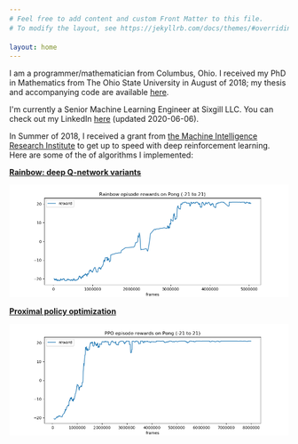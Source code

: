 ```yaml
---
# Feel free to add content and custom Front Matter to this file.
# To modify the layout, see https://jekyllrb.com/docs/themes/#overriding-theme-defaults

layout: home
---
```


I am a programmer/mathematician from Columbus, Ohio.  I received my PhD in Mathematics from The Ohio State University in August of 2018; my thesis and accompanying code are available [here](https://github.com/coreystaten/CatComputad).

I'm currently a Senior Machine Learning Engineer at Sixgill LLC.  You can check out my LinkedIn [here](https://www.linkedin.com/in/corey-staten-a79b39175/) (updated 2020-06-06).

In Summer of 2018, I received a grant from [the Machine Intelligence Research Institute](https://intelligence.org/) to get up to speed with deep reinforcement learning.  Here are some of the of algorithms I implemented:

[**Rainbow: deep Q-network variants**](https://github.com/coreystaten/deeprl-rainbow)

[![Rainbow performance graph for Pong](/assets/rainbow.png)](https://github.com/coreystaten/deeprl-rainbow)

[**Proximal policy optimization**](https://github.com/coreystaten/deeprl-ppo)

[![PPO performance graph for Pong w/8 actors](/assets/ppo.png)](https://github.com/coreystaten/deeprl-ppo)


